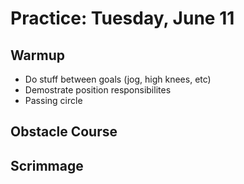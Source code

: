 
# Practice: Tuesday, June 11

## Warmup
- Do stuff between goals (jog, high knees, etc)
- Demostrate position responsibilites
- Passing circle

## Obstacle Course


## Scrimmage
<!--stackedit_data:
eyJoaXN0b3J5IjpbMTMwMDQxMTg5OSwtOTQ4NDAyOTUyXX0=
-->